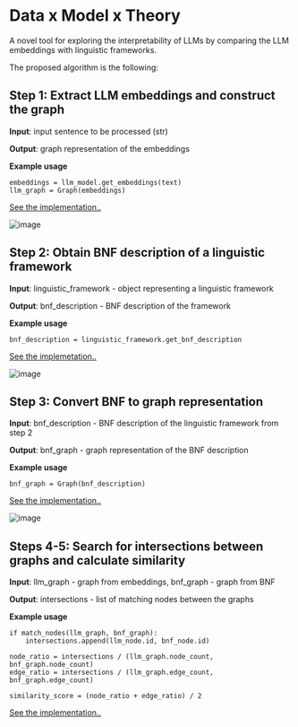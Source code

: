 # Data x Model x Theory

A novel tool for exploring the interpretability of LLMs by comparing the LLM embeddings with linguistic frameworks.

The proposed algorithm is the following:

## Step 1: Extract LLM embeddings and construct the graph

**Input**: input sentence to be processed (str)

**Output**: graph representation of the embeddings

**Example usage**

```
embeddings = llm_model.get_embeddings(text)
llm_graph = Graph(embeddings)
```

[See the implementation..](https://github.com/vifirsanova/llm-dmt/blob/main/get_embeddings.ipynb)

![image](https://github.com/user-attachments/assets/3b45bd3f-9b21-4d59-a990-f4c1db2ca000)

## Step 2: Obtain BNF description of a linguistic framework

**Input**: linguistic_framework - object representing a linguistic framework

**Output**: bnf_description - BNF description of the framework

**Example usage**

```
bnf_description = linguistic_framework.get_bnf_description
```

[See the implemetation..](https://github.com/vifirsanova/llm-dmt/blob/main/get_rules.ipynb)

![image](https://github.com/user-attachments/assets/cbf265a0-0a22-46fb-a003-370093882f6d)

## Step 3: Convert BNF to graph representation

**Input**: bnf_description - BNF description of the linguistic framework from step 2

**Output**: bnf_graph - graph representation of the BNF description


**Example usage**

```
bnf_graph = Graph(bnf_description)
```

[See the implementation..](https://github.com/vifirsanova/llm-dmt/blob/main/get_graph.ipynb)

![image](https://github.com/user-attachments/assets/ee19c196-ad2b-4bad-8526-cb7e1e4a1c82)

## Steps 4-5: Search for intersections between graphs and calculate similarity

**Input**: llm_graph - graph from embeddings, bnf_graph - graph from BNF

**Output**: intersections - list of matching nodes between the graphs

**Example usage**

```
if match_nodes(llm_graph, bnf_graph):
    intersections.append(llm_node.id, bnf_node.id)

node_ratio = intersections / (llm_graph.node_count, bnf_graph.node_count)
edge_ratio = intersections / (llm_graph.edge_count, bnf_graph.edge_count)

similarity_score = (node_ratio + edge_ratio) / 2
```

[See the implementation..](https://github.com/vifirsanova/llm-dmt/blob/main/get_scores.ipynb)
